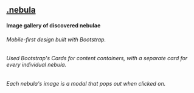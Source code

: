 <a href="https://soundwanders.github.io/starmap"><h2>.nebula</h2></a>

#### Image gallery of discovered nebulae

###### Mobile-first design built with Bootstrap.
###### Used Bootstrap's Cards for content containers, with a separate card for every individual nebula.
###### Each nebula's image is a modal that pops out when clicked on.
